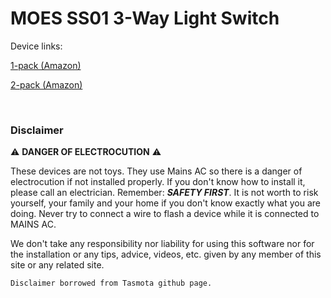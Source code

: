 # MOES SS01 3-Way Light Switch

Device links:

 [1-pack (Amazon)](https://www.amazon.com/gp/product/B07JJWM5Y8/ref=as_li_tl?ie=UTF8&tag=mjoshd-20&camp=1789&creative=9325&linkCode=as2&creativeASIN=B07JJWM5Y8&linkId=d43cea22b89111d6aed87a0c90273efb)

 [2-pack (Amazon)](https://www.amazon.com/gp/product/B07JK7G74W/ref=as_li_tl?ie=UTF8&tag=mjoshd-20&camp=1789&creative=9325&linkCode=as2&creativeASIN=B07JK7G74W&linkId=24ab0b7766beedb9ba782916e00f65c8)	

 <br>

### Disclaimer

:warning: **DANGER OF ELECTROCUTION** :warning:

These devices are not toys. They use Mains AC so there is a danger of electrocution if not installed properly. If you don't know how to install it, please call an electrician. Remember: _**SAFETY FIRST**_. It is not worth to risk yourself, your family and your home if you don't know exactly what you are doing. Never try to connect a wire to flash a device while it is connected to MAINS AC.

We don't take any responsibility nor liability for using this software nor for the installation or any tips, advice, videos, etc. given by any member of this site or any related site.

```
Disclaimer borrowed from Tasmota github page.
```

